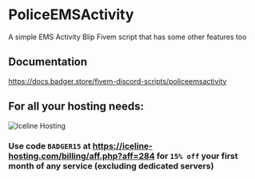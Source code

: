 # PoliceEMSActivity
A simple EMS Activity Blip Fivem script that has some other features too
## Documentation
https://docs.badger.store/fivem-discord-scripts/policeemsactivity

## For all your hosting needs:
![Iceline Hosting](https://i.gyazo.com/24c65c27acc53ce0656cda7e7ed29230.gif)

### Use code `BADGER15` at https://iceline-hosting.com/billing/aff.php?aff=284 for `15% off` your first month of any service (excluding dedicated servers)
